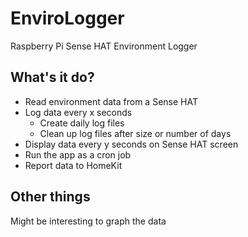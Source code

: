 # EnviroLogger
Raspberry Pi Sense HAT Environment Logger

## What's it do?

- Read environment data from a Sense HAT
- Log data every x seconds
    - Create daily log files
    - Clean up log files after size or number of days
- Display data every y seconds on Sense HAT screen
- Run the app as a cron job
- Report data to HomeKit

## Other things

Might be interesting to graph the data